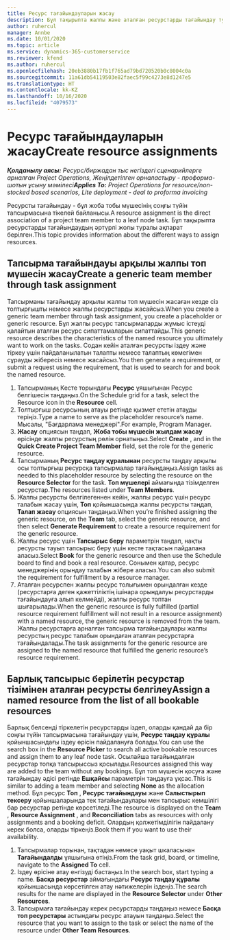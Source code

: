 ```yaml
---
title: Ресурс тағайындауларын жасау
description: Бұл тақырыпта жалпы және аталған ресурстарды тағайындау туралы ақпарат берілген.
author: ruhercul
manager: Annbe
ms.date: 10/01/2020
ms.topic: article
ms.service: dynamics-365-customerservice
ms.reviewer: kfend
ms.author: ruhercul
ms.openlocfilehash: 20eb3880b17fb1f765ad79bd720520b0c8004c0a
ms.sourcegitcommit: 11a61db54119503e82faec5f99c4273e8d1247e5
ms.translationtype: HT
ms.contentlocale: kk-KZ
ms.lasthandoff: 10/16/2020
ms.locfileid: "4079573"
---
```

# <a name="create-resource-assignments"></a><span data-ttu-id="47097-103">Ресурс тағайындауларын жасау</span><span class="sxs-lookup"><span data-stu-id="47097-103">Create resource assignments</span></span>

<span data-ttu-id="47097-104">_**Қолданылу аясы:** Ресурс/биржадан тыс негіздегі сценарийлерге арналған Project Operations, Жеңілдетілген орналастыру - проформа-шотын ұсыну мәмілесі_</span><span class="sxs-lookup"><span data-stu-id="47097-104">_**Applies To:** Project Operations for resource/non-stocked based scenarios, Lite deployment - deal to proforma invoicing_</span></span>


<span data-ttu-id="47097-105">Ресурсты тағайындау - бұл жоба тобы мүшесінің соңғы түйін тапсырмасына тікелей байланысы.</span><span class="sxs-lookup"><span data-stu-id="47097-105">A resource assignment is the direct association of a project team member to a leaf node task.</span></span> <span data-ttu-id="47097-106">Бұл тақырыпта ресурстарды тағайындаудың әртүрлі жолы туралы ақпарат берілген.</span><span class="sxs-lookup"><span data-stu-id="47097-106">This topic provides information about the different ways to assign resources.</span></span>

## <a name="create-a-generic-team-member-through-task-assignment"></a><span data-ttu-id="47097-107">Тапсырма тағайындауы арқылы жалпы топ мүшесін жасау</span><span class="sxs-lookup"><span data-stu-id="47097-107">Create a generic team member through task assignment</span></span>


<span data-ttu-id="47097-108">Тапсырманы тағайындау арқылы жалпы топ мүшесін жасаған кезде сіз толтырғышты немесе жалпы ресурстарды жасайсыз.</span><span class="sxs-lookup"><span data-stu-id="47097-108">When you create a generic team member through task assignment, you create a placeholder or generic resource.</span></span> <span data-ttu-id="47097-109">Бұл жалпы ресурс тапсырмаларды жұмыс істеуді қалайтын аталған ресурс сипаттамаларын сипаттайды.</span><span class="sxs-lookup"><span data-stu-id="47097-109">This generic resource describes the characteristics of the named resource you ultimately want to work on the tasks.</span></span> <span data-ttu-id="47097-110">Содан кейін аталған ресурсты іздеу және тіркеу үшін пайдаланылатын талапты немесе талаптың көмегімен сұрауды жібересіз немесе жасайсыз.</span><span class="sxs-lookup"><span data-stu-id="47097-110">You then generate a requirement, or submit a request using the requirement, that is used to search for and book the named resource.</span></span>

1. <span data-ttu-id="47097-111">Тапсырманың Кесте торындағы **Ресурс** ұяшығынан Ресурс белгішесін таңдаңыз.</span><span class="sxs-lookup"><span data-stu-id="47097-111">On the Schedule grid for a task, select the Resource icon in the **Resource** cell.</span></span>
2. <span data-ttu-id="47097-112">Толтырғыш ресурсының атауы ретінде қызмет ететін атауды теріңіз.</span><span class="sxs-lookup"><span data-stu-id="47097-112">Type a name to serve as the placeholder resource’s name.</span></span> <span data-ttu-id="47097-113">Мысалы, "Бағдарлама менеджері".</span><span class="sxs-lookup"><span data-stu-id="47097-113">For example, Program Manager.</span></span>
3. <span data-ttu-id="47097-114">**Жасау** опциясын таңдап, **Жоба тобы мүшесін жылдам жасау** өрісінде жалпы ресурстың рөлін орнатыңыз.</span><span class="sxs-lookup"><span data-stu-id="47097-114">Select **Create** , and in the **Quick Create Project Team Member** field, set the role for the generic resource.</span></span>
4. <span data-ttu-id="47097-115">Тапсырманың **Ресурс таңдау құралынан** ресурсты таңдау арқылы осы толтырғыш ресурсқа тапсырмалар тағайындаңыз.</span><span class="sxs-lookup"><span data-stu-id="47097-115">Assign tasks as needed to this placeholder resource by selecting the resource on the **Resource Selector** for the task.</span></span> <span data-ttu-id="47097-116">**Топ мүшелері** аймағында тізімделген ресурстар.</span><span class="sxs-lookup"><span data-stu-id="47097-116">The resources listed under **Team Members**.</span></span>
5. <span data-ttu-id="47097-117">Жалпы ресурсты белгілегеннен кейін, жалпы ресурс үшін ресурс талабын жасау үшін, **Топ** қойыншасында жалпы ресурсты таңдап, **Талап жасау** опциясын таңдаңыз.</span><span class="sxs-lookup"><span data-stu-id="47097-117">When you’re finished assigning the generic resource, on the **Team** tab, select the generic resource, and then select **Generate Requirement** to create a resource requirement for the generic resource.</span></span>
6. <span data-ttu-id="47097-118">Жалпы ресурс үшін **Тапсырыс беру** параметрін таңдап, нақты ресурсты тауып тапсырыс беру үшін кесте тақтасын пайдалана аласыз.</span><span class="sxs-lookup"><span data-stu-id="47097-118">Select **Book** for the generic resource and then use the Schedule board to find and book a real resource.</span></span> <span data-ttu-id="47097-119">Сонымен қатар, ресурс менеджерінің орындау талабын жібере аласыз.</span><span class="sxs-lookup"><span data-stu-id="47097-119">You can also submit the requirement for fulfillment by a resource manager.</span></span>
7. <span data-ttu-id="47097-120">Аталған ресурспен жалпы ресурс толығымен орындалған кезде (ресурстарға деген қажеттіліктің ішінара орындалуы ресурстарды тағайындауға алып келмейді), жалпы ресурс топтан шығарылады.</span><span class="sxs-lookup"><span data-stu-id="47097-120">When the generic resource is fully fulfilled (partial resource requirement fulfillment will not result in a resource assignment) with a named resource, the generic resource is removed from the team.</span></span> <span data-ttu-id="47097-121">Жалпы ресурстарға арналған тапсырма тағайындаулары жалпы ресурстың ресурс талабын орындаған аталған ресурстарға тағайындалады.</span><span class="sxs-lookup"><span data-stu-id="47097-121">The task assignments for the generic resource are assigned to the named resource that fulfilled the generic resource’s resource requirement.</span></span>

## <a name="assign-a-named-resource-from-the-list-of-all-bookable-resources"></a><span data-ttu-id="47097-122">Барлық тапсырыс берілетін ресурстар тізімінен аталған ресурсты белгілеу</span><span class="sxs-lookup"><span data-stu-id="47097-122">Assign a named resource from the list of all bookable resources</span></span>

<span data-ttu-id="47097-123">Барлық белсенді тіркелетін ресурстарды іздеп, оларды қандай да бір соңғы түйін тапсырмасына тағайындау үшін, **Ресурс таңдау құралы** қойыншасындағы іздеу өрісін пайдалануға болады.</span><span class="sxs-lookup"><span data-stu-id="47097-123">You can use the search box in the **Resource Picker** to search all active bookable resources and assign them to any leaf node task.</span></span> <span data-ttu-id="47097-124">Осылайша тағайындалған ресурстар топқа тапсырыссыз қосылады.</span><span class="sxs-lookup"><span data-stu-id="47097-124">Resources assigned this way are added to the team without any bookings.</span></span> <span data-ttu-id="47097-125">Бұл топ мүшесін қосуға және тағайындау әдісі ретінде **Ешқайсы** параметрін таңдауға ұқсас.</span><span class="sxs-lookup"><span data-stu-id="47097-125">This is similar to adding a team member and selecting **None** as the allocation method.</span></span> <span data-ttu-id="47097-126">Бұл ресурс **Топ** , **Ресурс тағайындауы** және **Салыстырып тексеру** қойыншаларында тек тағайындаулары мен тапсырыс кемшілігі бар ресурстар ретінде көрсетіледі.</span><span class="sxs-lookup"><span data-stu-id="47097-126">The resource is displayed on the **Team** , **Resource Assignment** , and **Reconciliation** tabs as resources with only assignments and a booking deficit.</span></span> <span data-ttu-id="47097-127">Олардың қолжетімділігін пайдалану керек болса, оларды тіркеңіз.</span><span class="sxs-lookup"><span data-stu-id="47097-127">Book them if you want to use their availability.</span></span>

1. <span data-ttu-id="47097-128">Тапсырмалар торынан, тақтадан немесе уақыт шкаласынан **Тағайындалды** ұяшығына өтіңіз.</span><span class="sxs-lookup"><span data-stu-id="47097-128">From the task grid, board, or timeline, navigate to the **Assigned To** cell.</span></span>
2. <span data-ttu-id="47097-129">Іздеу өрісіне атау енгізуді бастаңыз.</span><span class="sxs-lookup"><span data-stu-id="47097-129">In the search box, start typing a name.</span></span> <span data-ttu-id="47097-130">**Басқа ресурстар** аймағындағы **Ресурс таңдау құралы** қойыншасында көрсетілген атау нәтижелерін іздеңіз.</span><span class="sxs-lookup"><span data-stu-id="47097-130">The search results for the name are displayed in the **Resource Selector** under **Other Resources**.</span></span>
3. <span data-ttu-id="47097-131">Тапсырмаға тағайындау керек ресурстарды таңдаңыз немесе **Басқа топ ресурстары** астындағы ресурс атауын таңдаңыз.</span><span class="sxs-lookup"><span data-stu-id="47097-131">Select the resource that you want to assign to the task or select the name of the resource under **Other Team Resources**.</span></span>
